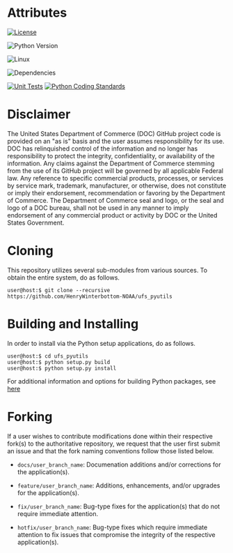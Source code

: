 # Attributes

[![License](https://img.shields.io/badge/license-lgpl_v2.1-gray)](https://github.com/HenryWinterbottom-NOAA/ufs_pyutils/blob/develop/LICENSE)

![Python Version](https://img.shields.io/badge/python-3.5|3.6|3.7-blue)

![Linux](https://img.shields.io/badge/linux-ubuntu%7Ccentos-black)

![Dependencies](https://img.shields.io/badge/dependencies-astropy|boto3|bs4|croniter|netcdf4|numpy|pylint|pyyaml-blueviolet)

[![Unit Tests](https://github.com/HenryWinterbottom-NOAA/ufs_pyutils/actions/workflows/unittests.yaml/badge.svg)](https://github.com/HenryWinterbottom-NOAA/ufs_pyutils/actions/workflows/unittests.yaml)
[![Python Coding Standards](https://github.com/HenryWinterbottom-NOAA/ufs_pyutils/actions/workflows/pycodestyle.yaml/badge.svg)](https://github.com/HenryWinterbottom-NOAA/ufs_pyutils/actions/workflows/pycodestyle.yaml)

# Disclaimer

The United States Department of Commerce (DOC) GitHub project code is
provided on an "as is" basis and the user assumes responsibility for
its use. DOC has relinquished control of the information and no longer
has responsibility to protect the integrity, confidentiality, or
availability of the information. Any claims against the Department of
Commerce stemming from the use of its GitHub project will be governed
by all applicable Federal law. Any reference to specific commercial
products, processes, or services by service mark, trademark,
manufacturer, or otherwise, does not constitute or imply their
endorsement, recommendation or favoring by the Department of
Commerce. The Department of Commerce seal and logo, or the seal and
logo of a DOC bureau, shall not be used in any manner to imply
endorsement of any commercial product or activity by DOC or the United
States Government.

# Cloning

This repository utilizes several sub-modules from various sources. To
obtain the entire system, do as follows.

~~~
user@host:$ git clone --recursive https://github.com/HenryWinterbottom-NOAA/ufs_pyutils
~~~

# Building and Installing

In order to install via the Python setup applications, do as follows.

~~~
user@host:$ cd ufs_pyutils
user@host:$ python setup.py build
user@host:$ python setup.py install
~~~

For additional information and options for building Python packages, see [here](https://docs.python.org/3.5/distutils/setupscript.html)

# Forking

If a user wishes to contribute modifications done within their
respective fork(s) to the authoritative repository, we request that
the user first submit an issue and that the fork naming conventions
follow those listed below.

- `docs/user_branch_name`: Documenation additions and/or corrections for the application(s).

- `feature/user_branch_name`: Additions, enhancements, and/or upgrades for the application(s).

- `fix/user_branch_name`: Bug-type fixes for the application(s) that do not require immediate attention.

- `hotfix/user_branch_name`: Bug-type fixes which require immediate attention to fix issues that compromise the integrity of the respective application(s).  